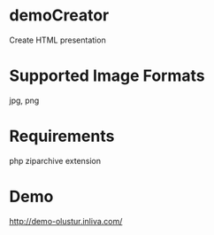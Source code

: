 # demoCreator
Create HTML presentation

# Supported Image Formats
jpg, png

# Requirements
php ziparchive extension

# Demo
http://demo-olustur.inliva.com/
